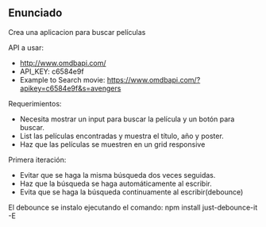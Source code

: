 ## Enunciado

Crea una aplicacion para buscar películas

API a usar:

- http://www.omdbapi.com/
- API_KEY: c6584e9f
- Example to Search movie: https://www.omdbapi.com/?apikey=c6584e9f&s=avengers

Requerimientos:

- Necesita mostrar un input para buscar la película y un botón para buscar.
- List las películas encontradas y muestra el título, año y poster.
- Haz que las películas se muestren en un grid responsive

Primera iteración:

- Evitar que se haga la misma búsqueda dos veces seguidas.
- Haz que la búsqueda se haga automáticamente al escribir.
- Evita que se haga la búsqueda continuamente al escribir(debounce)

El debounce se instalo ejecutando el comando: npm install just-debounce-it -E
